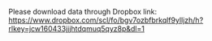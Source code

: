 Please download data through Dropbox link: https://www.dropbox.com/scl/fo/bgv7ozbfbrkqlf9ylljzh/h?rlkey=jcw160433jjjhtdqmuq5qyz8p&dl=1
